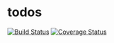 # todos
[![Build Status](https://travis-ci.com/ebzeal/todos.svg?branch=master)](https://travis-ci.com/ebzeal/todos)
[![Coverage Status](https://coveralls.io/repos/github/ebzeal/todos/badge.svg?branch=develop)](https://coveralls.io/github/ebzeal/todos?branch=develop)
